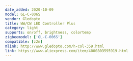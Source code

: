 ```yaml
---
date_added: 2020-10-09
model: GL-C-006S
vendor: Gledopto
title: WW/CW LED Controller Plus
category: light
supports: on/off, brightness, colortemp
zigbeemodel: ['GL-C-006S']
compatible: [z2m]
mlink: http://www.gledopto.com/h-col-359.html
link: https://www.aliexpress.com/item/4000803595919.html
---
```


